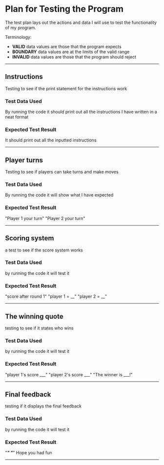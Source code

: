 # Plan for Testing the Program

The test plan lays out the actions and data I will use to test the functionality of my program.

Terminology:

- **VALID** data values are those that the program expects
- **BOUNDARY** data values are at the limits of the valid range
- **INVALID** data values are those that the program should reject

---

## Instructions

Testing to see if the print statement for the instructions work

### Test Data Used

By running the code it should print out all the instructions I have written in a neat format

### Expected Test Result

It should print out all the inputted instructions

---

## Player turns

Testing to see if players can take turns and make moves

### Test Data Used

By running the code it will show what I have expected

### Expected Test Result

"Player 1 your turn"
"Player 2 your turn"

---

## Scoring system

a test to see if the score system works

### Test Data Used

by running the code it will test it

### Expected Test Result

"score after round 1"
"player 1 = __"
"player 2 = __"

---

## The winning quote

testing to see if it states who wins

### Test Data Used

by running the code it will test it

### Expected Test Result
 
"player 1's score ___"
"player 2's score ___"
"The winner is ___!"

---

## Final feedback

testing if it displays the final feedback

### Test Data Used

by running the code it will test it

### Expected Test Result

"___________"
"___________"
Hope you had fun 

---